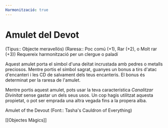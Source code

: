 ```yaml
---
Harmonització: true
---
```

# Amulet del Devot

(Tipus:: Objecte meravellós) (Raresa:: Poc comú (+1), Rar (+2), o Molt rar (+3))
Requereix harmonització per un clergue o paladí

Aquest amulet porta el símbol d'una deïtat incrustada amb pedres o metalls preciosos. Mentre portis el símbol sagrat, guanyes un bonus a tirs d'atac d'encanteri i les CD de salvament dels teus encanteris. El bonus és determinat per la raresa de l'amulet.

Mentre portis aquest amulet, pots usar la teva característica *Canalitzar Divinitat* sense gastar un dels seus usos. Un cop hagis utilitzat aquesta propietat, o pot ser emprada una altra vegada fins a la propera alba.

Amulet of the Devout (Font:: Tasha's Cauldron of Everything)

[[Objectes Màgics]]